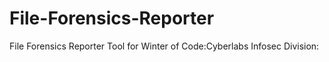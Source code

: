 # File-Forensics-Reporter


File Forensics Reporter Tool for Winter of Code:Cyberlabs Infosec Division:
